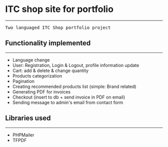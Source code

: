<h1>ITC shop site for portfolio</h1>
<hr>
<pre>Two languaged ITC Shop portfolio project</pre>
<h2>Functionality implemented</h2>
<hr>
<ul>
  <li>Language change</li>
  <li>User: Registration, Login & Logout, profile information update</li>
  <li>Cart: add & delete & change quantity</li>
  <li>Products categorization</li>
  <li>Pagination</li>
  <li>Creating recommended products list (simple: Brand related)</li>
  <li>Generating PDF for invoices</li>
  <li>Checkout (insert to db + send invoice in PDF on email)</li>
  <li>Sending message to admin's email from contact form</li>
</ul>
<h2>Libraries used</h2>
<hr>
<ul>
  <li>PHPMailer</li>
  <li>TFPDF</li>
</ul>